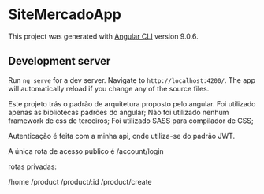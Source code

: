 # SiteMercadoApp

This project was generated with [Angular CLI](https://github.com/angular/angular-cli) version 9.0.6.

## Development server

Run `ng serve` for a dev server. Navigate to `http://localhost:4200/`. The app will automatically reload if you change any of the source files.

Este projeto trás o padrão de arquitetura proposto pelo angular.
Foi utilizado apenas as bibliotecas padrões do angular;
Não foi utilizado nenhum framework de css de terceiros;
Foi utilizado SASS para compilador de CSS;

Autenticação é feita com a minha api, onde utiliza-se do padrão JWT.

A única rota de acesso publico é /account/login

rotas privadas:

/home
/product
/product/:id
/product/create

